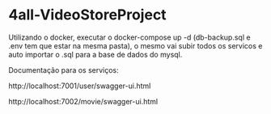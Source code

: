 # 4all-VideoStoreProject

Utilizando o docker, executar o docker-compose up -d (db-backup.sql e .env tem que estar na mesma pasta), o mesmo vai subir todos os servicos e auto importar o .sql para a base de dados do mysql.

<p>Documentação para os serviços:</p>

http://localhost:7001/user/swagger-ui.html

http://localhost:7002/movie/swagger-ui.html
